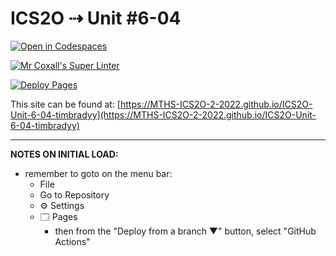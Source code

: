 # ICS2O ⇢ Unit #6-04

[![Open in Codespaces](https://classroom.github.com/assets/launch-codespace-7f7980b617ed060a017424585567c406b6ee15c891e84e1186181d67ecf80aa0.svg)](https://classroom.github.com/open-in-codespaces?assignment_repo_id=11317892)

[![Mr Coxall's Super Linter](https://github.com/MTHS-ICS2O-2-2022/ICS2O-Unit-6-04-timbradyy/workflows/Mr%20Coxall's%20Super%20Linter/badge.svg)](https://github.com/MTHS-ICS2O-2-2022/ICS2O-Unit-6-04-timbradyy/actions)

[![Deploy Pages](https://github.com/MTHS-ICS2O-2-2022/ICS2O-Unit-6-04-timbradyy/workflows/Deploy%20Pages/badge.svg)](https://github.com/MTHS-ICS2O-2-2022/ICS2O-Unit-6-04-timbradyy/actions)

This site can be found at: [https://MTHS-ICS2O-2-2022.github.io/ICS2O-Unit-6-04-timbradyy](https://MTHS-ICS2O-2-2022.github.io/ICS2O-Unit-6-04-timbradyy)

---

**NOTES ON INITIAL LOAD:**
- remember to goto on the menu bar:
  - File
  - Go to Repository
  - ⚙ Settings
  - 🗔 Pages
    - then from the "Deploy from a branch ▼" button, select "GitHub Actions"
